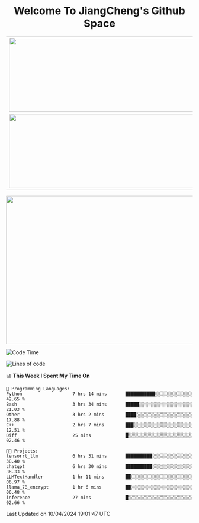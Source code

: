 <h1 align="center">Welcome To JiangCheng's Github Space</h1>

<table align="center" frame="void" rules="none" >
  <tr>
    <td>
      <div align="center"> <img height="200px" width="500px"  src="https://github-readme-stats.vercel.app/api?username=thisjiang&hide_title=true&hide_border=true&layout=compact&show_icons=trueline_height=21&text_color=000&icon_color=000&bg_color=0,ea6161,ffc64d,fffc4d,52fa5a&theme=graywhite" /> </div>
    </td>
    <td>
      <div align="center"> <img height="200px" width="500px" src="https://github-readme-stats.vercel.app/api/top-langs/?username=thisjiang&hide_title=true&hide_border=true&layout=compact&langs_count=6&text_color=000&icon_color=fff&bg_color=0,52fa5a,4dfcff,c64dff&theme=graywhite" /> </div>
    </td>
  </tr>
  <tr>
    <td>
      <div align="center"> <img height="200px" width="500px" src="https://github-readme-streak-stats.herokuapp.com/?user=thisjiang&hide_title=true&hide_border=true&layout=compact&langs_count=6" /> </div>
    </td>
    <td>
      <div align="center"> 
      <a href="https://github.com/" target="_blank"><img style="margin: 10px" src="https://profilinator.rishav.dev/skills-assets/git-scm-icon.svg" alt="Git" height="50" /></a>  
      <a href="https://www.linux.org/" target="_blank"><img style="margin: 10px" src="https://profilinator.rishav.dev/skills-assets/linux-original.svg" alt="Linux" height="50" /></a>  
      <a href="https://www.gnu.org/software/bash/" target="_blank"><img style="margin: 10px" src="https://profilinator.rishav.dev/skills-assets/gnu_bash-icon.svg" alt="Bash" height="50" /></a>  
      </div>
    </td>
  </tr>
</table>

<div align="center"> <img height="400px" width="1000px" src="https://github-readme-activity-graph.cyclic.app/graph?username=thisjiang&theme=react&hide_title=true&hide_border=true&layout=compact&langs_count=6" /> </div></td>

<!--START_SECTION:waka-->
![Code Time](http://img.shields.io/badge/Code%20Time-1%2C046%20hrs%2022%20mins-blue)

![Lines of code](https://img.shields.io/badge/From%20Hello%20World%20I%27ve%20Written-580.1%20thousand%20lines%20of%20code-blue)

📊 **This Week I Spent My Time On** 

```text
💬 Programming Languages: 
Python                   7 hrs 14 mins       ███████████░░░░░░░░░░░░░░   42.65 % 
Bash                     3 hrs 34 mins       █████░░░░░░░░░░░░░░░░░░░░   21.03 % 
Other                    3 hrs 2 mins        ████░░░░░░░░░░░░░░░░░░░░░   17.88 % 
C++                      2 hrs 7 mins        ███░░░░░░░░░░░░░░░░░░░░░░   12.51 % 
Diff                     25 mins             █░░░░░░░░░░░░░░░░░░░░░░░░   02.46 % 

🐱‍💻 Projects: 
tensorrt_llm             6 hrs 31 mins       ██████████░░░░░░░░░░░░░░░   38.40 % 
chatgpt                  6 hrs 30 mins       ██████████░░░░░░░░░░░░░░░   38.33 % 
LLMTextHandler           1 hr 11 mins        ██░░░░░░░░░░░░░░░░░░░░░░░   06.97 % 
llama_7B_encrypt         1 hr 6 mins         ██░░░░░░░░░░░░░░░░░░░░░░░   06.48 % 
inference                27 mins             █░░░░░░░░░░░░░░░░░░░░░░░░   02.66 % 
```


 Last Updated on 10/04/2024 19:01:47 UTC
<!--END_SECTION:waka-->

